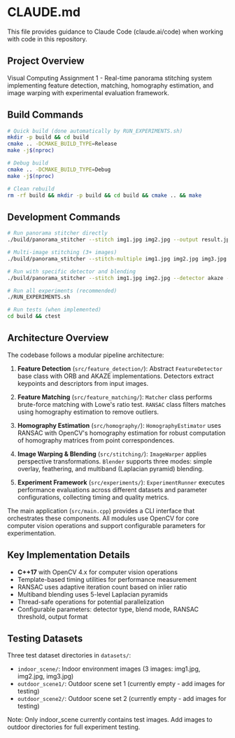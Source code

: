 # CLAUDE.md

This file provides guidance to Claude Code (claude.ai/code) when working with code in this repository.

## Project Overview

Visual Computing Assignment 1 - Real-time panorama stitching system implementing feature detection, matching, homography estimation, and image warping with experimental evaluation framework.

## Build Commands

```bash
# Quick build (done automatically by RUN_EXPERIMENTS.sh)
mkdir -p build && cd build
cmake .. -DCMAKE_BUILD_TYPE=Release
make -j$(nproc)

# Debug build
cmake .. -DCMAKE_BUILD_TYPE=Debug
make -j$(nproc)

# Clean rebuild
rm -rf build && mkdir -p build && cd build && cmake .. && make
```

## Development Commands

```bash
# Run panorama stitcher directly
./build/panorama_stitcher --stitch img1.jpg img2.jpg --output result.jpg

# Multi-image stitching (3+ images)
./build/panorama_stitcher --stitch-multiple img1.jpg img2.jpg img3.jpg --output panorama.jpg

# Run with specific detector and blending
./build/panorama_stitcher --stitch img1.jpg img2.jpg --detector akaze --blend-mode multiband

# Run all experiments (recommended)
./RUN_EXPERIMENTS.sh

# Run tests (when implemented)
cd build && ctest
```

## Architecture Overview

The codebase follows a modular pipeline architecture:

1. **Feature Detection** (`src/feature_detection/`): Abstract `FeatureDetector` base class with ORB and AKAZE implementations. Detectors extract keypoints and descriptors from input images.

2. **Feature Matching** (`src/feature_matching/`): `Matcher` class performs brute-force matching with Lowe's ratio test. `RANSAC` class filters matches using homography estimation to remove outliers.

3. **Homography Estimation** (`src/homography/`): `HomographyEstimator` uses RANSAC with OpenCV's homography estimation for robust computation of homography matrices from point correspondences.

4. **Image Warping & Blending** (`src/stitching/`): `ImageWarper` applies perspective transformations. `Blender` supports three modes: simple overlay, feathering, and multiband (Laplacian pyramid) blending.

5. **Experiment Framework** (`src/experiments/`): `ExperimentRunner` executes performance evaluations across different datasets and parameter configurations, collecting timing and quality metrics.

The main application (`src/main.cpp`) provides a CLI interface that orchestrates these components. All modules use OpenCV for core computer vision operations and support configurable parameters for experimentation.

## Key Implementation Details

- **C++17** with OpenCV 4.x for computer vision operations
- Template-based timing utilities for performance measurement
- RANSAC uses adaptive iteration count based on inlier ratio
- Multiband blending uses 5-level Laplacian pyramids
- Thread-safe operations for potential parallelization
- Configurable parameters: detector type, blend mode, RANSAC threshold, output format

## Testing Datasets

Three test dataset directories in `datasets/`:
- `indoor_scene/`: Indoor environment images (3 images: img1.jpg, img2.jpg, img3.jpg)
- `outdoor_scene1/`: Outdoor scene set 1 (currently empty - add images for testing)
- `outdoor_scene2/`: Outdoor scene set 2 (currently empty - add images for testing)

Note: Only indoor_scene currently contains test images. Add images to outdoor directories for full experiment testing.